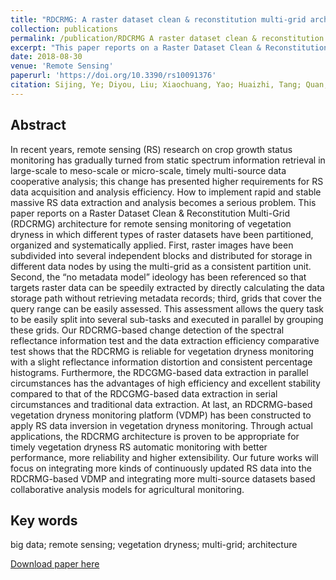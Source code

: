 ```yaml
---
title: "RDCRMG: A raster dataset clean & reconstitution multi-grid architecture for remote sensing monitoring of vegetation dryness"
collection: publications
permalink: /publication/RDCRMG A raster dataset clean & reconstitution multi-grid architecture for remote sensing monitoring of vegetation dryness
excerpt: "This paper reports on a Raster Dataset Clean & Reconstitution Multi-Grid (RDCRMG) architecture for remote sensing monitoring of vegetation dryness in which different types of raster datasets have been partitioned, organized and systematically applied."#<br/><br/><img src='/wen/images/RS2018.jpg' width='500' height='300'>
date: 2018-08-30
venue: 'Remote Sensing'
paperurl: 'https://doi.org/10.3390/rs10091376'
citation: Sijing, Ye; Diyou, Liu; Xiaochuang, Yao; Huaizhi, Tang; Quan, Xiong; Wen, Zhuo; Zhenbo, Du; Jianxi, Huang; Wei, Su; Shi, Shen; Zuliang, Zhao; Shaolong, Cui; Lixin, Ning; Dehai, Zhu; Changxiu, Cheng; Changqing, Song. RDCRMG A raster dataset clean & reconstitution multi-grid architecture for remote sensing monitoring of vegetation dryness. Remote Sensing, 2018, 10, 1376. 
---
```


## Abstract
In recent years, remote sensing (RS) research on crop growth status monitoring has gradually turned from static spectrum information retrieval in large-scale to meso-scale or micro-scale, timely multi-source data cooperative analysis; this change has presented higher requirements for RS data acquisition and analysis efficiency. How to implement rapid and stable massive RS data extraction and analysis becomes a serious problem. This paper reports on a Raster Dataset Clean & Reconstitution Multi-Grid (RDCRMG) architecture for remote sensing monitoring of vegetation dryness in which different types of raster datasets have been partitioned, organized and systematically applied. First, raster images have been subdivided into several independent blocks and distributed for storage in different data nodes by using the multi-grid as a consistent partition unit. Second, the “no metadata model” ideology has been referenced so that targets raster data can be speedily extracted by directly calculating the data storage path without retrieving metadata records; third, grids that cover the query range can be easily assessed. This assessment allows the query task to be easily split into several sub-tasks and executed in parallel by grouping these grids. Our RDCRMG-based change detection of the spectral reflectance information test and the data extraction efficiency comparative test shows that the RDCRMG is reliable for vegetation dryness monitoring with a slight reflectance information distortion and consistent percentage histograms. Furthermore, the RDCGMG-based data extraction in parallel circumstances has the advantages of high efficiency and excellent stability compared to that of the RDCGMG-based data extraction in serial circumstances and traditional data extraction. At last, an RDCRMG-based vegetation dryness monitoring platform (VDMP) has been constructed to apply RS data inversion in vegetation dryness monitoring. Through actual applications, the RDCRMG architecture is proven to be appropriate for timely vegetation dryness RS automatic monitoring with better performance, more reliability and higher extensibility. Our future works will focus on integrating more kinds of continuously updated RS data into the RDCRMG-based VDMP and integrating more multi-source datasets based collaborative analysis models for agricultural monitoring.

## Key words
big data; remote sensing; vegetation dryness; multi-grid; architecture

[Download paper here](https://wenzhuo727.github.io/wen/files/remotesensing2018.pdf)



